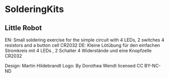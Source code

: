 # SolderingKits

## Little Robot
EN: Small soldering exercise for the simple circuit with 4 LEDs, 2 switches 4 resistors and a button cell CR2032
DE: Kleine Lötübung für den einfachen Stromkreis mit  4 LEDs , 2 Schalter 4 Widerstände und eine Knopfzelle CR2032

Design: Martin Hildebrandt
Logo: By Dorothea Wendt
licensed CC BY-NC-ND
